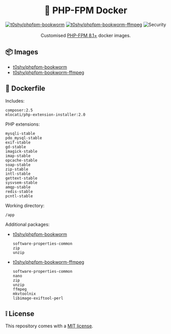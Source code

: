 <h1 align="center">🐋 PHP-FPM Docker</h1>

<div align="center">
    <a href="https://hub.docker.com/r/t0shy/phpfpm-bookworm"><img src="https://img.shields.io/badge/Docker%20Hub-t0shy%2Fphpfpm--bookworm-blue" alt="t0shy/phpfpm-bookworm" /></a>
    <a href="https://hub.docker.com/r/t0shy/phpfpm-bookworm-ffmpeg"><img src="https://img.shields.io/badge/Docker%20Hub-t0shy%2Fphpfpm--bookworm--ffmpeg-blue" alt="t0shy/phpfpm-bookworm-ffmpeg" /></a>
    <img src="https://img.shields.io/github/actions/workflow/status/toshy/phpfpm-docker/security.yml?branch=main&label=Security" alt="Security">
    <br /><br />
    Customised <a href="https://hub.docker.com/_/php">PHP-FPM 8.1+</a> docker images.
</div>

## 📦 Images

- [t0shy/phpfpm-bookworm](https://hub.docker.com/r/t0shy/phpfpm-bookworm)
- [t0shy/phpfpm-bookworm-ffmpeg](https://hub.docker.com/r/t0shy/phpfpm-bookworm-ffmpeg)

## 🐳 Dockerfile

Includes:

```text
composer:2.5
mlocati/php-extension-installer:2.0
```

PHP extensions:

```text
mysqli-stable
pdo_mysql-stable
exif-stable
gd-stable
imagick-stable
imap-stable
opcache-stable
soap-stable
zip-stable
intl-stable
gettext-stable
sysvsem-stable
amqp-stable
redis-stable
pcntl-stable
```

Working directory:

```text
/app
```

Additional packages:

- [t0shy/phpfpm-bookworm](https://hub.docker.com/r/t0shy/phpfpm-bookworm)
  ```text
  software-properties-common
  zip
  unzip
  ```
- [t0shy/phpfpm-bookworm-ffmpeg](https://hub.docker.com/r/t0shy/phpfpm-bookworm-ffmpeg)
  ```text
  software-properties-common
  nano
  zip
  unzip
  ffmpeg
  mkvtoolnix
  libimage-exiftool-perl
  ```

## ❕ License

This repository comes with a [MIT license](./LICENSE).
